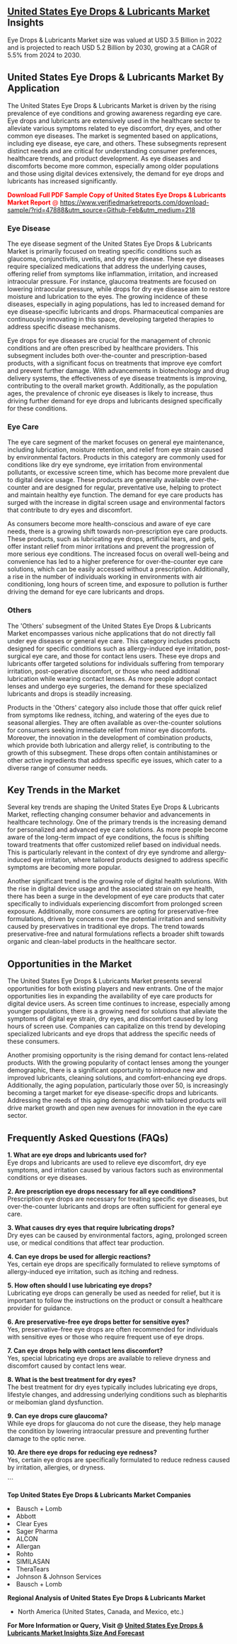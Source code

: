 <h2><a href="https://www.verifiedmarketreports.com/download-sample/?rid=47888&amp;utm_source=Github-Feb&amp;utm_medium=218" target="_blank">United States Eye Drops & Lubricants Market</a> Insights</h2><p>Eye Drops & Lubricants Market size was valued at USD 3.5 Billion in 2022 and is projected to reach USD 5.2 Billion by 2030, growing at a CAGR of 5.5% from 2024 to 2030.</p><p> <h2>United States Eye Drops & Lubricants Market By Application</h2> <p>The United States Eye Drops & Lubricants Market is driven by the rising prevalence of eye conditions and growing awareness regarding eye care. Eye drops and lubricants are extensively used in the healthcare sector to alleviate various symptoms related to eye discomfort, dry eyes, and other common eye diseases. The market is segmented based on applications, including eye disease, eye care, and others. These subsegments represent distinct needs and are critical for understanding consumer preferences, healthcare trends, and product development. As eye diseases and discomforts become more common, especially among older populations and those using digital devices extensively, the demand for eye drops and lubricants has increased significantly.</p> <p><p><span class=""><span style="color: #ff0000;"><strong>Download Full PDF Sample Copy of United States Eye Drops & Lubricants Market Report</strong> @ </span><a href="https://www.verifiedmarketreports.com/download-sample/?rid=47888&amp;utm_source=Github-Feb&amp;utm_medium=218" target="_blank">https://www.verifiedmarketreports.com/download-sample/?rid=47888&amp;utm_source=Github-Feb&amp;utm_medium=218</a></span></p></p> <h3>Eye Disease</h3> <p>The eye disease segment of the United States Eye Drops & Lubricants Market is primarily focused on treating specific conditions such as glaucoma, conjunctivitis, uveitis, and dry eye disease. These eye diseases require specialized medications that address the underlying causes, offering relief from symptoms like inflammation, irritation, and increased intraocular pressure. For instance, glaucoma treatments are focused on lowering intraocular pressure, while drops for dry eye disease aim to restore moisture and lubrication to the eyes. The growing incidence of these diseases, especially in aging populations, has led to increased demand for eye disease-specific lubricants and drops. Pharmaceutical companies are continuously innovating in this space, developing targeted therapies to address specific disease mechanisms.</p> <p>Eye drops for eye diseases are crucial for the management of chronic conditions and are often prescribed by healthcare providers. This subsegment includes both over-the-counter and prescription-based products, with a significant focus on treatments that improve eye comfort and prevent further damage. With advancements in biotechnology and drug delivery systems, the effectiveness of eye disease treatments is improving, contributing to the overall market growth. Additionally, as the population ages, the prevalence of chronic eye diseases is likely to increase, thus driving further demand for eye drops and lubricants designed specifically for these conditions.</p> <h3>Eye Care</h3> <p>The eye care segment of the market focuses on general eye maintenance, including lubrication, moisture retention, and relief from eye strain caused by environmental factors. Products in this category are commonly used for conditions like dry eye syndrome, eye irritation from environmental pollutants, or excessive screen time, which has become more prevalent due to digital device usage. These products are generally available over-the-counter and are designed for regular, preventative use, helping to protect and maintain healthy eye function. The demand for eye care products has surged with the increase in digital screen usage and environmental factors that contribute to dry eyes and discomfort.</p> <p>As consumers become more health-conscious and aware of eye care needs, there is a growing shift towards non-prescription eye care products. These products, such as lubricating eye drops, artificial tears, and gels, offer instant relief from minor irritations and prevent the progression of more serious eye conditions. The increased focus on overall well-being and convenience has led to a higher preference for over-the-counter eye care solutions, which can be easily accessed without a prescription. Additionally, a rise in the number of individuals working in environments with air conditioning, long hours of screen time, and exposure to pollution is further driving the demand for eye care lubricants and drops.</p> <h3>Others</h3> <p>The 'Others' subsegment of the United States Eye Drops & Lubricants Market encompasses various niche applications that do not directly fall under eye diseases or general eye care. This category includes products designed for specific conditions such as allergy-induced eye irritation, post-surgical eye care, and those for contact lens users. These eye drops and lubricants offer targeted solutions for individuals suffering from temporary irritation, post-operative discomfort, or those who need additional lubrication while wearing contact lenses. As more people adopt contact lenses and undergo eye surgeries, the demand for these specialized lubricants and drops is steadily increasing.</p> <p>Products in the 'Others' category also include those that offer quick relief from symptoms like redness, itching, and watering of the eyes due to seasonal allergies. They are often available as over-the-counter solutions for consumers seeking immediate relief from minor eye discomforts. Moreover, the innovation in the development of combination products, which provide both lubrication and allergy relief, is contributing to the growth of this subsegment. These drops often contain antihistamines or other active ingredients that address specific eye issues, which cater to a diverse range of consumer needs.</p> <h2>Key Trends in the Market</h2> <p>Several key trends are shaping the United States Eye Drops & Lubricants Market, reflecting changing consumer behavior and advancements in healthcare technology. One of the primary trends is the increasing demand for personalized and advanced eye care solutions. As more people become aware of the long-term impact of eye conditions, the focus is shifting toward treatments that offer customized relief based on individual needs. This is particularly relevant in the context of dry eye syndrome and allergy-induced eye irritation, where tailored products designed to address specific symptoms are becoming more popular.</p> <p>Another significant trend is the growing role of digital health solutions. With the rise in digital device usage and the associated strain on eye health, there has been a surge in the development of eye care products that cater specifically to individuals experiencing discomfort from prolonged screen exposure. Additionally, more consumers are opting for preservative-free formulations, driven by concerns over the potential irritation and sensitivity caused by preservatives in traditional eye drops. The trend towards preservative-free and natural formulations reflects a broader shift towards organic and clean-label products in the healthcare sector.</p> <h2>Opportunities in the Market</h2> <p>The United States Eye Drops & Lubricants Market presents several opportunities for both existing players and new entrants. One of the major opportunities lies in expanding the availability of eye care products for digital device users. As screen time continues to increase, especially among younger populations, there is a growing need for solutions that alleviate the symptoms of digital eye strain, dry eyes, and discomfort caused by long hours of screen use. Companies can capitalize on this trend by developing specialized lubricants and eye drops that address the specific needs of these consumers.</p> <p>Another promising opportunity is the rising demand for contact lens-related products. With the growing popularity of contact lenses among the younger demographic, there is a significant opportunity to introduce new and improved lubricants, cleaning solutions, and comfort-enhancing eye drops. Additionally, the aging population, particularly those over 50, is increasingly becoming a target market for eye disease-specific drops and lubricants. Addressing the needs of this aging demographic with tailored products will drive market growth and open new avenues for innovation in the eye care sector.</p> <h2>Frequently Asked Questions (FAQs)</h2> <p><strong>1. What are eye drops and lubricants used for?</strong><br>Eye drops and lubricants are used to relieve eye discomfort, dry eye symptoms, and irritation caused by various factors such as environmental conditions or eye diseases.</p> <p><strong>2. Are prescription eye drops necessary for all eye conditions?</strong><br>Prescription eye drops are necessary for treating specific eye diseases, but over-the-counter lubricants and drops are often sufficient for general eye care.</p> <p><strong>3. What causes dry eyes that require lubricating drops?</strong><br>Dry eyes can be caused by environmental factors, aging, prolonged screen use, or medical conditions that affect tear production.</p> <p><strong>4. Can eye drops be used for allergic reactions?</strong><br>Yes, certain eye drops are specifically formulated to relieve symptoms of allergy-induced eye irritation, such as itching and redness.</p> <p><strong>5. How often should I use lubricating eye drops?</strong><br>Lubricating eye drops can generally be used as needed for relief, but it is important to follow the instructions on the product or consult a healthcare provider for guidance.</p> <p><strong>6. Are preservative-free eye drops better for sensitive eyes?</strong><br>Yes, preservative-free eye drops are often recommended for individuals with sensitive eyes or those who require frequent use of eye drops.</p> <p><strong>7. Can eye drops help with contact lens discomfort?</strong><br>Yes, special lubricating eye drops are available to relieve dryness and discomfort caused by contact lens wear.</p> <p><strong>8. What is the best treatment for dry eyes?</strong><br>The best treatment for dry eyes typically includes lubricating eye drops, lifestyle changes, and addressing underlying conditions such as blepharitis or meibomian gland dysfunction.</p> <p><strong>9. Can eye drops cure glaucoma?</strong><br>While eye drops for glaucoma do not cure the disease, they help manage the condition by lowering intraocular pressure and preventing further damage to the optic nerve.</p> <p><strong>10. Are there eye drops for reducing eye redness?</strong><br>Yes, certain eye drops are specifically formulated to reduce redness caused by irritation, allergies, or dryness.</p> ```</p><p><strong>Top United States Eye Drops & Lubricants Market Companies</strong></p><div data-test-id=""><p><li>Bausch + Lomb</li><li> Abbott</li><li> Clear Eyes</li><li> Sager Pharma</li><li> ALCON</li><li> Allergan</li><li> Rohto</li><li> SIMILASAN</li><li> TheraTears</li><li> Johnson & Johnson Services</li><li> Bausch + Lomb</li></p><div><strong>Regional Analysis of&nbsp;United States Eye Drops & Lubricants Market</strong></div><ul><li dir="ltr"><p dir="ltr">North America&nbsp;(United States, Canada, and Mexico, etc.)</p></li></ul><p><strong>For More Information or Query, Visit @&nbsp;</strong><strong><a href="https://www.verifiedmarketreports.com/product/global-eye-drops-lubricants-market-2019-by-manufacturers-regions-type-and-application-forecast-to-2024/?utm_source=Github-Feb&amp;utm_medium=218" target="_blank">United States Eye Drops & Lubricants Market Insights Size And Forecast</a></strong></p></div>
